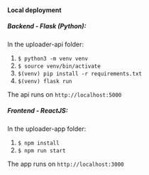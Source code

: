 #### Local deployment

##### Backend - Flask (Python):
In the uploader-api folder:
1. `$ python3 -m venv venv`
2. `$ source venv/bin/activate`
3. `$(venv) pip install -r requirements.txt`
4. `$(venv) flask run`

The api runs on `http://localhost:5000`

##### Frontend - ReactJS:
In the uploader-app folder:
1. `$ npm install`
2. `$ npm run start`

The app runs on `http://localhost:3000`
